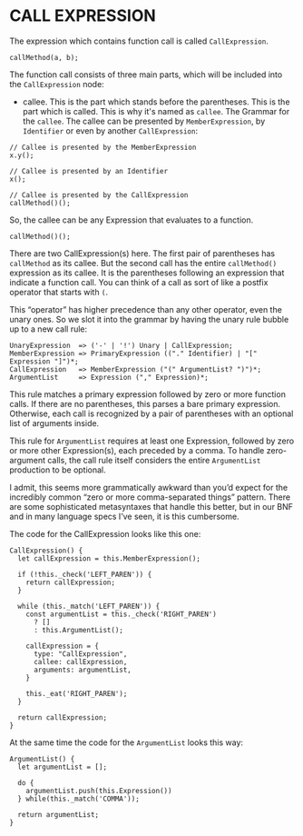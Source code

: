 # CALL EXPRESSION

The expression which contains function call is called `CallExpression`.

```
callMethod(a, b);
```

The function call consists of three main parts, which will be included into the `CallExpression` node:

- callee. This is the part which stands before the parentheses. This is the part which is called. This is why it's named as `callee`. The Grammar for the `callee`. The callee can be presented by `MemberExpression`, by `Identifier` or even by another `CallExpression`:

```
// Callee is presented by the MemberExpression
x.y();

// Callee is presented by an Identifier
x();

// Callee is presented by the CallExpression
callMethod()();
```

So, the callee can be any Expression that evaluates to a function.

```
callMethod()();
```

There are two CallExpression(s) here. The first pair of parentheses has `callMethod` as its callee. But the second call has the entire `callMethod()` expression as its callee. It is the parentheses following an expression that indicate a function call. You can think of a call as sort of like a postfix operator that starts with `(`.

This “operator” has higher precedence than any other operator, even the unary ones. So we slot it into the grammar by having the unary rule bubble up to a new call rule:

```
UnaryExpression  => ('-' | '!') Unary | CallExpression;
MemberExpression => PrimaryExpression (("." Identifier) | "[" Expression "]")*;
CallExpression   => MemberExpression ("(" ArgumentList? ")")*;
ArgumentList     => Expression ("," Expression)*; 
```

This rule matches a primary expression followed by zero or more function calls. If there are no parentheses, this parses a bare primary expression. Otherwise, each call is recognized by a pair of parentheses with an optional list of arguments inside.

This rule for `ArgumentList` requires at least one Expression, followed by zero or more other Expression(s), each preceded by a comma. To handle zero-argument calls, the call rule itself considers the entire `ArgumentList` production to be optional.

I admit, this seems more grammatically awkward than you’d expect for the incredibly common “zero or more comma-separated things” pattern. There are some sophisticated metasyntaxes that handle this better, but in our BNF and in many language specs I’ve seen, it is this cumbersome.

The code for the CallExpression looks like this one:

```
CallExpression() {
  let callExpression = this.MemberExpression();

  if (!this._check('LEFT_PAREN')) { 
    return callExpression;
  }   

  while (this._match('LEFT_PAREN')) {
    const argumentList = this._check('RIGHT_PAREN') 
      ? []  
      : this.ArgumentList();

    callExpression = { 
      type: "CallExpression",
      callee: callExpression,
      arguments: argumentList,
    }   

    this._eat('RIGHT_PAREN');
  }   

  return callExpression;
}
```

At the same time the code for the `ArgumentList` looks this way:

```
ArgumentList() {
  let argumentList = []; 

  do {
    argumentList.push(this.Expression()) 
  } while(this._match('COMMA'));

  return argumentList;
}
```
